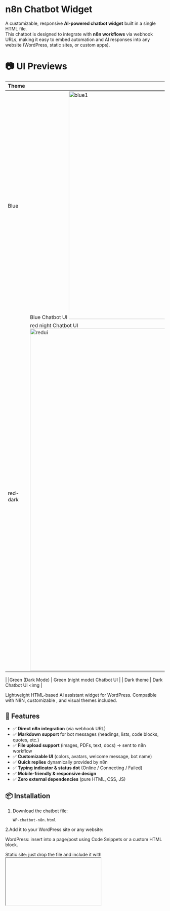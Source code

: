 # n8n Chatbot Widget  

A customizable, responsive **AI-powered chatbot widget** built in a single HTML file.  
This chatbot is designed to integrate with **n8n workflows** via webhook URLs, making it easy to embed automation and AI responses into any website (WordPress, static sites, or custom apps).  

# 📷 UI Previews

| Theme  | Preview |
|--------|---------|
|  Blue  | Blue Chatbot UI <img width="1280" height="720" alt="blue1" src="https://github.com/user-attachments/assets/abb14ae9-ff9e-4d2f-a028-9098879df73d" />|
|red-dark  | red night Chatbot UI <img width="1920" height="1080" alt="redui" src="https://github.com/user-attachments/assets/8edf3d3d-9ea9-44f2-a716-03b67313795e" />
|
|Green (Dark Mode)   | Green (night mode) Chatbot UI <img >|
|  Dark theme  | Dark Chatbot UI <img |

Lightweight HTML-based AI assistant widget for WordPress. Compatible with N8N, customizable , and visual themes included.

## 🚀 Features  

- ✅ **Direct n8n integration** (via webhook URL)  
- ✅ **Markdown support** for bot messages (headings, lists, code blocks, quotes, etc.)  
- ✅ **File upload support** (images, PDFs, text, docs) → sent to n8n workflow  
- ✅ **Customizable UI** (colors, avatars, welcome message, bot name)  
- ✅ **Quick replies** dynamically provided by n8n  
- ✅ **Typing indicator & status dot** (Online / Connecting / Failed)  
- ✅ **Mobile-friendly & responsive design**  
- ✅ **Zero external dependencies** (pure HTML, CSS, JS)  

## 📦 Installation  

1. Download the chatbot file:  
   ```bash
   WP-chatbot-n8n.html
2.Add it to your WordPress site or any website:

WordPress: insert into a page/post using Code Snippets or a custom HTML block.

Static site: just drop the file and include it with <iframe> or inline.
Update the n8n webhook URL inside the file:
  ```
const chatbotConfig = {
  webhookUrl: "YOUR_N8N_WEBHOOK_URL_HERE", 
  ...
};
  ```
Example:
  ```
webhookUrl: "https://yourname.app.n8n.cloud/webhook/513107b3-xxxx"
  ```
